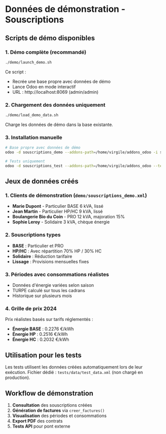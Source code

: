 # Données de démonstration - Souscriptions

## Scripts de démo disponibles

### 1. Démo complète (recommandé)
```bash
./demo/launch_demo.sh
```
Ce script :
- Recrée une base propre avec données de démo
- Lance Odoo en mode interactif
- URL : http://localhost:8069 (admin/admin)

### 2. Chargement des données uniquement
```bash
./demo/load_demo_data.sh
```
Charge les données de démo dans la base existante.

### 3. Installation manuelle
```bash
# Base propre avec données de démo
odoo -d souscriptions_demo --addons-path=/home/virgile/addons_odoo -i souscriptions --without-demo=False --stop-after-init

# Tests uniquement
odoo -d souscriptions_test --addons-path=/home/virgile/addons_odoo --test-tags souscriptions --stop-after-init
```

## Jeux de données créés

### 1. Clients de démonstration (`demo/souscriptions_demo.xml`)

- **Marie Dupont** - Particulier BASE 6 kVA, lissé
- **Jean Martin** - Particulier HP/HC 9 kVA, lissé  
- **Boulangerie Bio du Coin** - PRO 12 kVA, majoration 15%
- **Sophie Leroy** - Solidaire 3 kVA, chèque énergie

### 2. Souscriptions types

- **BASE** : Particulier et PRO
- **HP/HC** : Avec répartition 70% HP / 30% HC
- **Solidaire** : Réduction tarifaire
- **Lissage** : Provisions mensuelles fixes

### 3. Périodes avec consommations réalistes

- Données d'énergie variées selon saison
- TURPE calculé sur tous les cadrans
- Historique sur plusieurs mois

### 4. Grille de prix 2024

Prix réalistes basés sur tarifs réglementés :
- **Énergie BASE** : 0.2276 €/kWh
- **Énergie HP** : 0.2516 €/kWh  
- **Énergie HC** : 0.2032 €/kWh

## Utilisation pour les tests

Les tests utilisent les données créées automatiquement lors de leur exécution.
Fichier dédié : `tests/data/test_data.xml` (non chargé en production).

## Workflow de démonstration

1. **Consultation** des souscriptions créées
2. **Génération de factures** via `creer_factures()`
3. **Visualisation** des périodes et consommations
4. **Export PDF** des contrats
5. **Tests API** pour pont externe